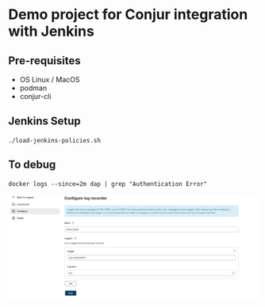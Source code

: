# Demo project for Conjur integration with Jenkins

## Pre-requisites
- OS Linux / MacOS
- podman
- conjur-cli
## Jenkins Setup
```shell
./load-jenkins-policies.sh
```

## To debug
```shell
docker logs --since=2m dap | grep "Authentication Error"
```
![img.png](img.png)
